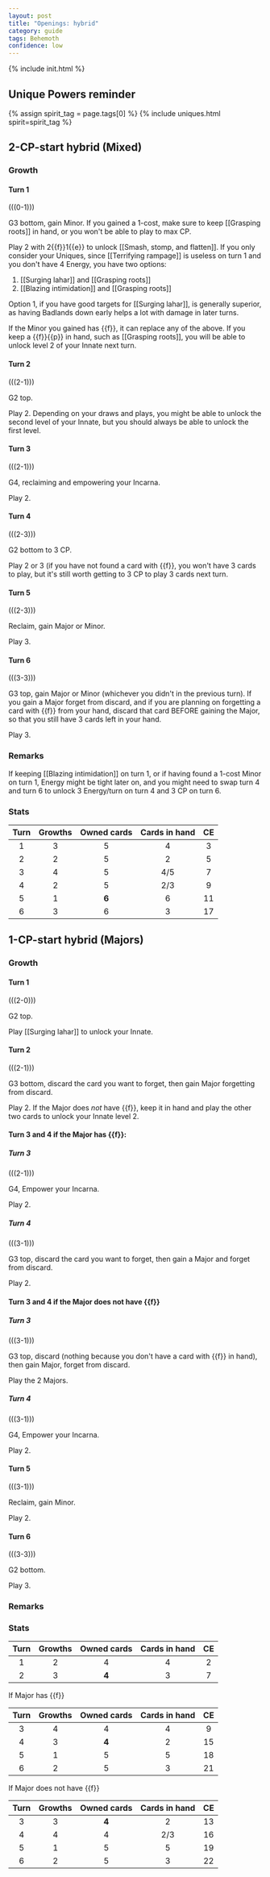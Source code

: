 ```yaml
---  
layout: post  
title: "Openings: hybrid"  
category: guide  
tags: Behemoth
confidence: low
---
```

{% include init.html %}


## Unique Powers reminder

{% assign spirit_tag = page.tags[0] %}
{% include uniques.html spirit=spirit_tag %}





## 2-CP-start hybrid (Mixed)

### Growth

#### Turn 1

(((0-1)))

G3 bottom, gain Minor. If you gained a 1-cost, make sure to keep [[Grasping roots]] in hand, or you won't be able to play to max CP.

Play 2 with 2{{f}}1{{e}} to unlock [[Smash, stomp, and flatten]]. If you only consider your Uniques, since [[Terrifying rampage]] is useless on turn 1 and you don't have 4 Energy, you have two options:

1. [[Surging lahar]] and [[Grasping roots]]
2. [[Blazing intimidation]] and [[Grasping roots]]

Option 1, if you have good targets for [[Surging lahar]], is generally superior, as having Badlands down early helps a lot with damage in later turns.

If the Minor you gained has {{f}}, it can replace any of the above. If you keep a {{f}}{{p}} in hand, such as [[Grasping roots]], you will be able to unlock level 2 of your Innate next turn.

#### Turn 2

(((2-1)))

G2 top. 

Play 2. Depending on your draws and plays, you might be able to unlock the second level of your Innate, but you should always be able to unlock the first level.

#### Turn 3

(((2-1)))

G4, reclaiming and empowering your Incarna. 

Play 2.

#### Turn 4

(((2-3)))

G2 bottom to 3 CP.

Play 2 or 3 (if you have not found a card with {{f}}, you won't have 3 cards to play, but it's still worth getting to 3 CP to play 3 cards next turn.

#### Turn 5

(((2-3)))

Reclaim, gain Major or Minor.

Play 3.

#### Turn 6

(((3-3)))

G3 top, gain Major or Minor (whichever you didn't in the previous turn). If you gain a Major forget from discard, and if you are planning on forgetting a card with {{f}} from your hand, discard that card BEFORE gaining the Major, so that you still have 3 cards left in your hand.

Play 3.

### Remarks

If keeping [[Blazing intimidation]] on turn 1, or if having found a 1-cost Minor on turn 1, Energy might be tight later on, and you might need to swap turn 4 and turn 6 to unlock 3 Energy/turn on turn 4 and 3 CP on turn 6.



### Stats

Turn | Growths | Owned cards | Cards in hand | CE
:--: | :--: | :--: | :--: | :--: 
1 | 3 |   5   |   4   | 3
2 | 2 |   5   |   2   | 5
3 | 4 |   5   |  4/5  | 7
4 | 2 |   5   |  2/3  | 9
5 | 1 | **6** |   6   | 11
6 | 3 |   6   |   3   | 17































## 1-CP-start hybrid (Majors)

### Growth

#### Turn 1

(((2-0)))

G2 top.

Play [[Surging lahar]] to unlock your Innate.

#### Turn 2

(((2-1)))

G3 bottom, discard the card you want to forget, then gain Major forgetting from discard.

Play 2. If the Major does *not* have {{f}}, keep it in hand and play the other two cards to unlock your Innate level 2.

#### Turn 3 and 4 if the Major has {{f}}:

##### Turn 3

(((2-1)))

G4, Empower your Incarna.

Play 2.

##### Turn 4

(((3-1)))

G3 top, discard the card you want to forget, then gain a Major and forget from discard.

Play 2.

#### Turn 3 and 4 if the Major does not have {{f}}

##### Turn 3

(((3-1)))

G3 top, discard (nothing because you don't have a card with {{f}} in hand), then gain Major, forget from discard.

Play the 2 Majors.

##### Turn 4

(((3-1)))

G4, Empower your Incarna.

Play 2.


#### Turn 5

(((3-1)))

Reclaim, gain Minor.

Play 2.

#### Turn 6

(((3-3)))

G2 bottom.

Play 3.

### Remarks



### Stats

Turn | Growths | Owned cards | Cards in hand | CE
:--: | :--: | :--: | :--: | :--: 
1 | 2 |   4   |   4   | 2
2 | 3 | **4** |   3   | 7

If Major has {{f}}

Turn | Growths | Owned cards | Cards in hand | CE
:--: | :--: | :--: | :--: | :--:
3 | 4 |   4   |   4   | 9
4 | 3 | **4** |   2   | 15
5 | 1 |   5   |   5   | 18
6 | 2 |   5   |   3   | 21

If Major does not have {{f}}

Turn | Growths | Owned cards | Cards in hand | CE
:--: | :--: | :--: | :--: | :--:
3 | 3 | **4** |   2   | 13
4 | 4 |   4   |  2/3  | 16
5 | 1 |   5   |   5   | 19
6 | 2 |   5   |   3   | 22

